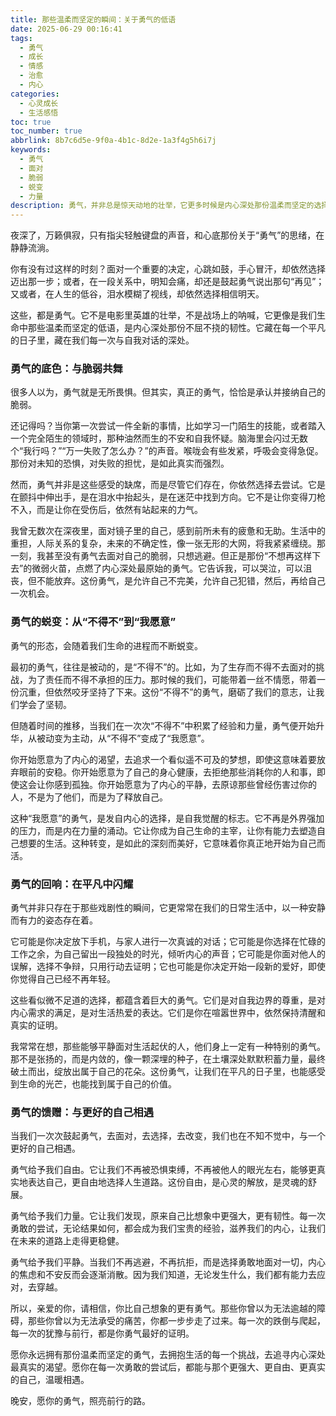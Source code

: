 ```yaml
---
title: 那些温柔而坚定的瞬间：关于勇气的低语
date: 2025-06-29 00:16:41
tags:
  - 勇气
  - 成长
  - 情感
  - 治愈
  - 内心
categories:
  - 心灵成长
  - 生活感悟
toc: true
toc_number: true
abbrlink: 8b7c6d5e-9f0a-4b1c-8d2e-1a3f4g5h6i7j
keywords:
  - 勇气
  - 面对
  - 脆弱
  - 蜕变
  - 力量
description: 勇气，并非总是惊天动地的壮举，它更多时候是内心深处那份温柔而坚定的选择。在生活的细微之处，我们如何与恐惧共舞，如何从“不得不”走向“我愿意”，又如何在平凡中找到属于自己的光芒？这篇文章，想与你一同探索，那些关于勇气，关于自我，关于成长的真实感悟。
---
```


夜深了，万籁俱寂，只有指尖轻触键盘的声音，和心底那份关于“勇气”的思绪，在静静流淌。

你有没有过这样的时刻？面对一个重要的决定，心跳如鼓，手心冒汗，却依然选择迈出那一步；或者，在一段关系中，明知会痛，却还是鼓起勇气说出那句“再见”；又或者，在人生的低谷，泪水模糊了视线，却依然选择相信明天。

这些，都是勇气。它不是电影里英雄的壮举，不是战场上的呐喊，它更像是我们生命中那些温柔而坚定的低语，是内心深处那份不屈不挠的韧性。它藏在每一个平凡的日子里，藏在我们每一次与自我对话的深处。

### 勇气的底色：与脆弱共舞

很多人以为，勇气就是无所畏惧。但其实，真正的勇气，恰恰是承认并接纳自己的脆弱。

还记得吗？当你第一次尝试一件全新的事情，比如学习一门陌生的技能，或者踏入一个完全陌生的领域时，那种油然而生的不安和自我怀疑。脑海里会闪过无数个“我行吗？”“万一失败了怎么办？”的声音。喉咙会有些发紧，呼吸会变得急促。那份对未知的恐惧，对失败的担忧，是如此真实而强烈。

然而，勇气并非是这些感受的缺席，而是尽管它们存在，你依然选择去尝试。它是在颤抖中伸出手，是在泪水中抬起头，是在迷茫中找到方向。它不是让你变得刀枪不入，而是让你在受伤后，依然有站起来的力气。

我曾无数次在深夜里，面对镜子里的自己，感到前所未有的疲惫和无助。生活中的重担，人际关系的复杂，未来的不确定性，像一张无形的大网，将我紧紧缠绕。那一刻，我甚至没有勇气去面对自己的脆弱，只想逃避。但正是那份“不想再这样下去”的微弱火苗，点燃了内心深处最原始的勇气。它告诉我，可以哭泣，可以沮丧，但不能放弃。这份勇气，是允许自己不完美，允许自己犯错，然后，再给自己一次机会。

### 勇气的蜕变：从“不得不”到“我愿意”

勇气的形态，会随着我们生命的进程而不断蜕变。

最初的勇气，往往是被动的，是“不得不”的。比如，为了生存而不得不去面对的挑战，为了责任而不得不承担的压力。那时候的我们，可能带着一丝不情愿，带着一份沉重，但依然咬牙坚持了下来。这份“不得不”的勇气，磨砺了我们的意志，让我们学会了坚韧。

但随着时间的推移，当我们在一次次“不得不”中积累了经验和力量，勇气便开始升华，从被动变为主动，从“不得不”变成了“我愿意”。

你开始愿意为了内心的渴望，去追求一个看似遥不可及的梦想，即使这意味着要放弃眼前的安稳。你开始愿意为了自己的身心健康，去拒绝那些消耗你的人和事，即使这会让你感到孤独。你开始愿意为了内心的平静，去原谅那些曾经伤害过你的人，不是为了他们，而是为了释放自己。

这种“我愿意”的勇气，是发自内心的选择，是自我觉醒的标志。它不再是外界强加的压力，而是内在力量的涌动。它让你成为自己生命的主宰，让你有能力去塑造自己想要的生活。这种转变，是如此的深刻而美好，它意味着你真正地开始为自己而活。

### 勇气的回响：在平凡中闪耀

勇气并非只存在于那些戏剧性的瞬间，它更常常在我们的日常生活中，以一种安静而有力的姿态存在着。

它可能是你决定放下手机，与家人进行一次真诚的对话；它可能是你选择在忙碌的工作之余，为自己留出一段独处的时光，倾听内心的声音；它可能是你面对他人的误解，选择不争辩，只用行动去证明；它也可能是你决定开始一段新的爱好，即使你觉得自己已经不再年轻。

这些看似微不足道的选择，都蕴含着巨大的勇气。它们是对自我边界的尊重，是对内心需求的满足，是对生活热爱的表达。它们是你在喧嚣世界中，依然保持清醒和真实的证明。

我常常在想，那些能够平静面对生活起伏的人，他们身上一定有一种特别的勇气。那不是张扬的，而是内敛的，像一颗深埋的种子，在土壤深处默默积蓄力量，最终破土而出，绽放出属于自己的花朵。这份勇气，让我们在平凡的日子里，也能感受到生命的光芒，也能找到属于自己的价值。

### 勇气的馈赠：与更好的自己相遇

当我们一次次鼓起勇气，去面对，去选择，去改变，我们也在不知不觉中，与一个更好的自己相遇。

勇气给予我们自由。它让我们不再被恐惧束缚，不再被他人的眼光左右，能够更真实地表达自己，更自由地选择人生道路。这份自由，是心灵的解放，是灵魂的舒展。

勇气给予我们力量。它让我们发现，原来自己比想象中更强大，更有韧性。每一次勇敢的尝试，无论结果如何，都会成为我们宝贵的经验，滋养我们的内心，让我们在未来的道路上走得更稳健。

勇气给予我们平静。当我们不再逃避，不再抗拒，而是选择勇敢地面对一切，内心的焦虑和不安反而会逐渐消散。因为我们知道，无论发生什么，我们都有能力去应对，去穿越。

所以，亲爱的你，请相信，你比自己想象的更有勇气。那些你曾以为无法逾越的障碍，那些你曾以为无法承受的痛苦，你都一步步走了过来。每一次的跌倒与爬起，每一次的犹豫与前行，都是你勇气最好的证明。

愿你永远拥有那份温柔而坚定的勇气，去拥抱生活的每一个挑战，去追寻内心深处最真实的渴望。愿你在每一次勇敢的尝试后，都能与那个更强大、更自由、更真实的自己，温暖相遇。

晚安，愿你的勇气，照亮前行的路。